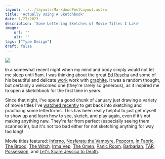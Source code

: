 ```yaml
---
layout: ../../layouts/MarkdownPostLayout.astro
title: 'Actually Using A Sketchbook'
date: 1/27/2023
description: 'Some Lettering Sketches of Movie Titles I Like'
image:
    url: ''
    alt: ''
tags: ["Type Design"]
draft: false
---
```


<img class="blog-post-image-lg" src="https://res.cloudinary.com/dzv7ytxjh/image/upload/f_auto,q_50/v1739402136/63d636436f089e5cf4af1c57_movie-type-sketching_dblc25.gif">

In a somewhat recent night when my mind and body simply would not let me sleep until 5am, I was thinking about the great [Ed Ruscha](https://edruscha.com/) and some of his beautiful and delicate [work](https://edruscha.com/works/hey-2-2/) work with [graphite](https://edruscha.com/works/annie-2-2/). It was a random thought, but certainly a welcomed one (they're rarely so generous), as it inspired me to open a sketchbook for the first time in years. 

Since that night, I've spent a good chunk of January just drawing a variety of movie titles I've [watched recently](https://letterboxd.com/aszaf/) to get back into sketching and practicing some letterforms. This has been really helpful to just get myself to show up and learn how to see, sketch, and play again, even if it’s not making anything new. They're far from perfect (especially seeing them scanned in), but it's not too bad either for not sketching anything for way too long!

Movie titles featured: [Inferno](https://letterboxd.com/film/inferno-1980), [Nosferatu the Vampyre](https://letterboxd.com/film/nosferatu-the-vampyre/), [Popcorn](https://letterboxd.com/film/popcorn), [In Fabric](https://letterboxd.com/film/in-fabric/), [The Brood](https://letterboxd.com/film/the-brood/), [The Witch](https://letterboxd.com/film/the-witch-2015/), [Irma Vep](https://letterboxd.com/film/irma-vep/), [The Omen](https://letterboxd.com/film/the-omen/), [Panic Room](https://letterboxd.com/film/panic-room/), [Barbarian](https://letterboxd.com/film/barbarian-2022/), [TÁR](https://letterboxd.com/film/tar-2022/), [Possession](https://letterboxd.com/film/possession/), and [Let's Scare Jessica to Death](https://letterboxd.com/film/lets-scare-jessica-to-death/).